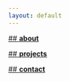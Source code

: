 ```yaml
---
layout: default
---
```


<u>## [**about**](./about)</u>

<u>## [**projects**](./projects)</u>

<u>## [**contact**](./contact)</u>